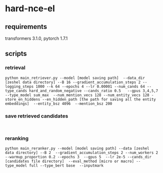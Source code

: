 # hard-nce-el

## requirements
transformers 3.1.0, pytorch 1.7.1

## scripts

### retrieval
```
python main_retriever.py --model [model saving path]  --data_dir [zeshel data directory] --B 16 --gradient_accumulation_steps 2 --logging_steps 1000 --k 64 --epochs 4 --lr 0.00001 --num_cands 64 --type_cands hard_and_random_negative --cands_ratio 0.5   --gpus 3,4,5,7    --type_model sum_max  --num_mention_vecs 128 --num_entity_vecs 128 -store_en_hiddens --en_hidden_path [the path for saving all the entity embeddings]  --entity_bsz 4096  --mention_bsz 200

```

### save retrieved candidates
```


```


### reranking
```
python main_reranker.py --model [model saving path] --data [zeshel data directory] --B 2  --gradient_accumulation_steps 2 --num_workers 2 --warmup_proportion 0.2 --epochs 3  --gpus 5  --lr 2e-5 --cands_dir [candidates file directory]  --eval_method [micro or macro] --type_model full --type_bert base  --inputmark

```

